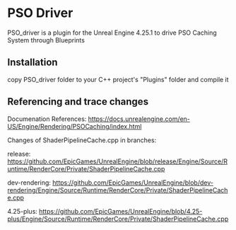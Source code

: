 # PSO Driver
PSO_driver is a plugin for the Unreal Engine 4.25.1 to drive PSO Caching System through Blueprints

## Installation
copy PSO_driver folder to your C++ project's "Plugins" folder and compile it

## Referencing and trace changes
Documenation References:
https://docs.unrealengine.com/en-US/Engine/Rendering/PSOCaching/index.html

Changes of ShaderPipelineCache.cpp in branches:

release: https://github.com/EpicGames/UnrealEngine/blob/release/Engine/Source/Runtime/RenderCore/Private/ShaderPipelineCache.cpp

dev-rendering: https://github.com/EpicGames/UnrealEngine/blob/dev-rendering/Engine/Source/Runtime/RenderCore/Private/ShaderPipelineCache.cpp

4.25-plus: https://github.com/EpicGames/UnrealEngine/blob/4.25-plus/Engine/Source/Runtime/RenderCore/Private/ShaderPipelineCache.cpp
